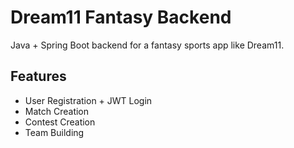 # Dream11 Fantasy Backend

Java + Spring Boot backend for a fantasy sports app like Dream11.

## Features
- User Registration + JWT Login
- Match Creation
- Contest Creation
- Team Building
